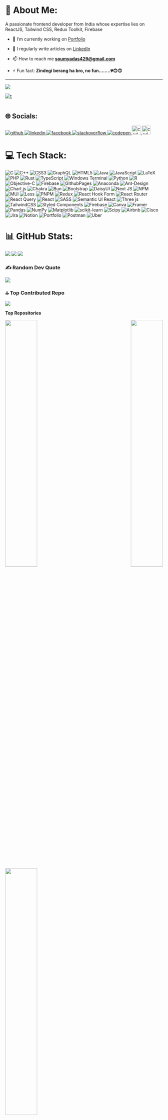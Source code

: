 # 💫 About Me:
A passionate frontend developer from India whose expertise lies on ReactJS, Tailwind CSS, Redux Toolkit, Firebase

- 🔭 I’m currently working on [Portfolio](https://github.com/Soumya-0x000/Portfolio)

- 📝 I regularly write articles on [LinkedIn](https://www.linkedin.com/in/soumya-sankar-das-874085221/)

- 📫 How to reach me **soumyadas429@gmail.com**

- ⚡ Fun fact: **Zindegi berang ha bro, no fun........💔🙃🙃**

---
[![](https://visitcount.itsvg.in/api?id=Soumya-0x000&icon=0&color=8)](https://visitcount.itsvg.in) 
  
<p align="left"> <a href="https://github.com/ryo-ma/github-profile-trophy"><img src="https://github-profile-trophy.vercel.app/?username=t" alt="t" /></a> </p>

<p align="left"> <a href="https://twitter.com/" target="blank"><img src="https://img.shields.io/twitter/follow/?logo=twitter&style=for-the-badge" alt="" /></a> </p>


## 🌐 Socials:
<div align="left">
<a href="https://github.com/Soumya-0x000" target="_blank">
<img src=https://img.shields.io/badge/github-%2324292e.svg?&style=for-the-badge&logo=github&logoColor=white alt=github style="margin-bottom: 5px;" />
</a>
</a>
<a href="https://linkedin.com/in/Soumya Sankar Das" target="_blank">
<img src=https://img.shields.io/badge/linkedin-%231E77B5.svg?&style=for-the-badge&logo=linkedin&logoColor=white alt=linkedin style="margin-bottom: 5px;" />
</a>
<a href="https://www.facebook.com/Soumya S. Das" target="_blank">
<img src=https://img.shields.io/badge/facebook-%232E87FB.svg?&style=for-the-badge&logo=facebook&logoColor=white alt=facebook style="margin-bottom: 5px;" />
</a>
<a href="https://stackoverflow.com/users/17898901" target="_blank">
<img src=https://img.shields.io/badge/stackoverflow-%23F28032.svg?&style=for-the-badge&logo=stackoverflow&logoColor=white alt=stackoverflow style="margin-bottom: 5px;" />
</a>
<a href="https://codepen.com/@SSD-Droid" target="_blank">
<img src=https://img.shields.io/badge/codepen-%23131417.svg?&style=for-the-badge&logo=codepen&logoColor=white alt=codepen style="margin-bottom: 5px;" />
</a>  
<a href="https://www.quora.com/profile/Soumya-1406" target="_blank">
<img src=https://cdn.freebiesupply.com/logos/large/2x/quora-logo-png-transparent.png?&style=for-the-badge&logo=quora&logoColor=white alt=codepen style="margin-bottom: 5px width: 160px; height: 28px;" />
</a>  
<a href="https://twitter.com/DroidSsd" target="_blank">
<img src=https://news.topusainsights.com/wp-content/uploads/2023/07/twitter-x-logo.jpg?&style=for-the-badge&logo=twitter&logoColor=white alt=codepen style="margin-bottom: 5px width: 160px; height: 28px;" />
</a>  
</div>  

# 💻 Tech Stack:
![C](https://img.shields.io/badge/c-%2300599C.svg?style=for-the-badge&logo=c&logoColor=white) ![C++](https://img.shields.io/badge/c++-%2300599C.svg?style=for-the-badge&logo=c%2B%2B&logoColor=white) ![CSS3](https://img.shields.io/badge/css3-%231572B6.svg?style=for-the-badge&logo=css3&logoColor=white) ![GraphQL](https://img.shields.io/badge/-GraphQL-E10098?style=for-the-badge&logo=graphql&logoColor=white) ![HTML5](https://img.shields.io/badge/html5-%23E34F26.svg?style=for-the-badge&logo=html5&logoColor=white) ![Java](https://img.shields.io/badge/java-%23ED8B00.svg?style=for-the-badge&logo=openjdk&logoColor=white) ![JavaScript](https://img.shields.io/badge/javascript-%23323330.svg?style=for-the-badge&logo=javascript&logoColor=%23F7DF1E) ![LaTeX](https://img.shields.io/badge/latex-%23008080.svg?style=for-the-badge&logo=latex&logoColor=white) ![PHP](https://img.shields.io/badge/php-%23777BB4.svg?style=for-the-badge&logo=php&logoColor=white) ![Rust](https://img.shields.io/badge/rust-%23000000.svg?style=for-the-badge&logo=rust&logoColor=white) ![TypeScript](https://img.shields.io/badge/typescript-%23007ACC.svg?style=for-the-badge&logo=typescript&logoColor=white) ![Windows Terminal](https://img.shields.io/badge/Windows%20Terminal-%234D4D4D.svg?style=for-the-badge&logo=windows-terminal&logoColor=white) ![Python](https://img.shields.io/badge/python-3670A0?style=for-the-badge&logo=python&logoColor=ffdd54) ![R](https://img.shields.io/badge/r-%23276DC3.svg?style=for-the-badge&logo=r&logoColor=white) ![Objective-C](https://img.shields.io/badge/OBJECTIVE--C-%233A95E3.svg?style=for-the-badge&logo=apple&logoColor=white) ![Firebase](https://img.shields.io/badge/firebase-%23039BE5.svg?style=for-the-badge&logo=firebase) ![GithubPages](https://img.shields.io/badge/github%20pages-121013?style=for-the-badge&logo=github&logoColor=white) ![Anaconda](https://img.shields.io/badge/Anaconda-%2344A833.svg?style=for-the-badge&logo=anaconda&logoColor=white) ![Ant-Design](https://img.shields.io/badge/-AntDesign-%230170FE?style=for-the-badge&logo=ant-design&logoColor=white) ![Chart.js](https://img.shields.io/badge/chart.js-F5788D.svg?style=for-the-badge&logo=chart.js&logoColor=white) ![Chakra](https://img.shields.io/badge/chakra-%234ED1C5.svg?style=for-the-badge&logo=chakraui&logoColor=white) ![Bun](https://img.shields.io/badge/Bun-%23000000.svg?style=for-the-badge&logo=bun&logoColor=white) ![Bootstrap](https://img.shields.io/badge/bootstrap-%238511FA.svg?style=for-the-badge&logo=bootstrap&logoColor=white) ![DaisyUI](https://img.shields.io/badge/daisyui-5A0EF8?style=for-the-badge&logo=daisyui&logoColor=white) ![Next JS](https://img.shields.io/badge/Next-black?style=for-the-badge&logo=next.js&logoColor=white) ![NPM](https://img.shields.io/badge/NPM-%23CB3837.svg?style=for-the-badge&logo=npm&logoColor=white) ![MUI](https://img.shields.io/badge/MUI-%230081CB.svg?style=for-the-badge&logo=mui&logoColor=white) ![Less](https://img.shields.io/badge/less-2B4C80?style=for-the-badge&logo=less&logoColor=white) ![PNPM](https://img.shields.io/badge/pnpm-%234a4a4a.svg?style=for-the-badge&logo=pnpm&logoColor=f69220) ![Redux](https://img.shields.io/badge/redux-%23593d88.svg?style=for-the-badge&logo=redux&logoColor=white) ![React Hook Form](https://img.shields.io/badge/React%20Hook%20Form-%23EC5990.svg?style=for-the-badge&logo=reacthookform&logoColor=white) ![React Router](https://img.shields.io/badge/React_Router-CA4245?style=for-the-badge&logo=react-router&logoColor=white) ![React Query](https://img.shields.io/badge/-React%20Query-FF4154?style=for-the-badge&logo=react%20query&logoColor=white) ![React](https://img.shields.io/badge/react-%2320232a.svg?style=for-the-badge&logo=react&logoColor=%2361DAFB) ![SASS](https://img.shields.io/badge/SASS-hotpink.svg?style=for-the-badge&logo=SASS&logoColor=white) ![Semantic UI React](https://img.shields.io/badge/Semantic%20UI%20React-%2335BDB2.svg?style=for-the-badge&logo=SemanticUIReact&logoColor=white) ![Three js](https://img.shields.io/badge/threejs-black?style=for-the-badge&logo=three.js&logoColor=white) ![TailwindCSS](https://img.shields.io/badge/tailwindcss-%2338B2AC.svg?style=for-the-badge&logo=tailwind-css&logoColor=white) ![Styled Components](https://img.shields.io/badge/styled--components-DB7093?style=for-the-badge&logo=styled-components&logoColor=white) ![Firebase](https://img.shields.io/badge/Firebase-039BE5?style=for-the-badge&logo=Firebase&logoColor=white) ![Canva](https://img.shields.io/badge/Canva-%2300C4CC.svg?style=for-the-badge&logo=Canva&logoColor=white) ![Framer](https://img.shields.io/badge/Framer-black?style=for-the-badge&logo=framer&logoColor=blue) ![Pandas](https://img.shields.io/badge/pandas-%23150458.svg?style=for-the-badge&logo=pandas&logoColor=white) ![NumPy](https://img.shields.io/badge/numpy-%23013243.svg?style=for-the-badge&logo=numpy&logoColor=white) ![Matplotlib](https://img.shields.io/badge/Matplotlib-%23ffffff.svg?style=for-the-badge&logo=Matplotlib&logoColor=black) ![scikit-learn](https://img.shields.io/badge/scikit--learn-%23F7931E.svg?style=for-the-badge&logo=scikit-learn&logoColor=white) ![Scipy](https://img.shields.io/badge/SciPy-%230C55A5.svg?style=for-the-badge&logo=scipy&logoColor=%white) ![Airbnb](https://img.shields.io/badge/Airbnb-%23ff5a5f.svg?style=for-the-badge&logo=Airbnb&logoColor=white) ![Cisco](https://img.shields.io/badge/cisco-%23049fd9.svg?style=for-the-badge&logo=cisco&logoColor=black) ![Jira](https://img.shields.io/badge/jira-%230A0FFF.svg?style=for-the-badge&logo=jira&logoColor=white) ![Notion](https://img.shields.io/badge/Notion-%23000000.svg?style=for-the-badge&logo=notion&logoColor=white) ![Portfolio](https://img.shields.io/badge/Portfolio-%23000000.svg?style=for-the-badge&logo=firefox&logoColor=#FF7139) ![Postman](https://img.shields.io/badge/Postman-FF6C37?style=for-the-badge&logo=postman&logoColor=white) ![Uber](https://img.shields.io/badge/Uber-%23000000.svg?style=for-the-badge&logo=Uber&logoColor=white)
# 📊 GitHub Stats:
![](https://github-readme-stats.vercel.app/api?username=Soumya-0x000&theme=radical&hide_border=false&include_all_commits=false&count_private=false) 
<span style=" width: 200px; height: 100px;"></span> 
![](https://github-readme-stats.vercel.app/api/top-langs/?username=Soumya-0x000&theme=radical&hide_border=false&include_all_commits=false&count_private=false&layout=compact)
![](https://github-readme-streak-stats.herokuapp.com/?user=Soumya-0x000&theme=radical&hide_border=false)<br/>

### ✍️ Random Dev Quote
![](https://quotes-github-readme.vercel.app/api?type=horizontal&theme=radical)

### 🔝 Top Contributed Repo
![](https://github-contributor-stats.vercel.app/api?username=Soumya-0x000&limit=5&theme=dark&combine_all_yearly_contributions=true)


<b>Top Repositories</b>

<div width="100%" align="center">
  <a href="https://github.com/Soumya-0x000/Movix" align="left">
    <img align="left" width="45%" src="https://github-readme-stats.vercel.app/api/pin/?username=Soumya-0x000&repo=Movix&title_color=0891b2&text_color=ffffff&icon_color=0891b2&bg_color=1c1917&hide_border=true&locale=en" />
  </a>
  <a href="https://github.com/Soumya-0x000/Portfolio" align="right">
    <img align="right" width="45%" src="https://github-readme-stats.vercel.app/api/pin/?username=Soumya-0x000&repo=Portfolio&title_color=0891b2&text_color=ffffff&icon_color=0891b2&bg_color=1c1917&hide_border=true&locale=en" />
  </a>
</div>
<div width="100%" align="center">
  <a href="https://github.com/Soumya-0x000/React-Admin-Dashboard" align="left">
    <img align="left" width="45%" src="https://github-readme-stats.vercel.app/api/pin/?username=Soumya-0x000&repo=React-Admin-Dashboard&title_color=0891b2&text_color=ffffff&icon_color=0891b2&bg_color=1c1917&hide_border=true&locale=en" />
  </a>
</div>
